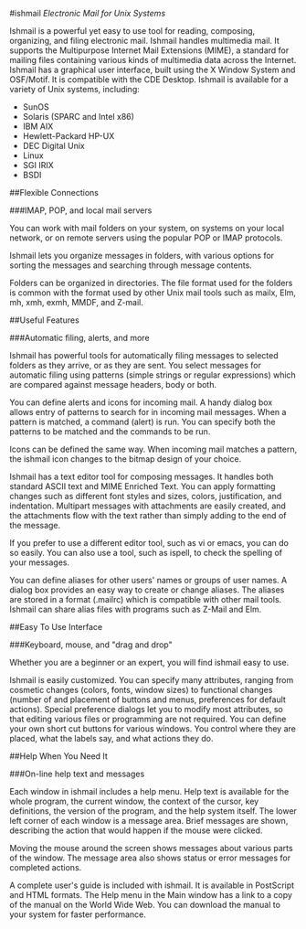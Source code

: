 #ishmail
*Electronic Mail for Unix Systems*

Ishmail is a powerful yet easy to use tool for reading, composing, organizing, and filing electronic mail. Ishmail handles multimedia mail. It supports the Multipurpose Internet Mail Extensions (MIME), a standard for mailing files containing various kinds of multimedia data across the Internet. Ishmail has a graphical user interface, built using the X Window System and OSF/Motif. It is compatible with the CDE Desktop. Ishmail is available for a variety of Unix systems, including:

- SunOS
- Solaris (SPARC and Intel x86)
- IBM AIX
- Hewlett-Packard HP-UX
- DEC Digital Unix
- Linux
- SGI IRIX
- BSDI

##Flexible Connections

###IMAP, POP, and local mail servers

You can work with mail folders on your system, on systems on your local network, or on remote servers using the popular POP or IMAP protocols.

Ishmail lets you organize messages in folders, with various options for sorting the messages and searching through message contents.

Folders can be organized in directories. The file format used for the folders is common with the format used by other Unix mail tools such as mailx, Elm, mh, xmh, exmh, MMDF, and Z-mail.

##Useful Features

###Automatic filing, alerts, and more

Ishmail has powerful tools for automatically filing messages to selected folders as they arrive, or as they are sent. You select messages for automatic filing using patterns (simple strings or regular expressions) which are compared against message headers, body or both.

You can define alerts and icons for incoming mail. A handy dialog box allows entry of patterns to search for in incoming mail messages. When a pattern is matched, a command (alert) is run. You can specify both the patterns to be matched and the commands to be run.

Icons can be defined the same way. When incoming mail matches a pattern, the ishmail icon changes to the bitmap design of your choice.

Ishmail has a text editor tool for composing messages. It handles both standard ASCII text and MIME Enriched Text. You can apply formatting changes such as different font styles and sizes, colors, justification, and indentation. Multipart messages with attachments are easily created, and the attachments flow with the text rather than simply adding to the end of the message.

If you prefer to use a different editor tool, such as vi or emacs, you can do so easily. You can also use a tool, such as ispell, to check the spelling of your messages.

You can define aliases for other users' names or groups of user names. A dialog box provides an easy way to create or change aliases. The aliases are stored in a format (.mailrc) which is compatible with other mail tools. Ishmail can share alias files with programs such as Z-Mail and Elm.

##Easy To Use Interface

###Keyboard, mouse, and "drag and drop"

Whether you are a beginner or an expert, you will find ishmail easy to use.

Ishmail is easily customized. You can specify many attributes, ranging from cosmetic changes (colors, fonts, window sizes) to functional changes (number of and placement of buttons and menus, preferences for default actions). Special preference dialogs let you to modify most attributes, so that editing various files or programming are not required. You can define your own short cut buttons for various windows. You control where they are placed, what the labels say, and what actions they do.

##Help When You Need It

###On-line help text and messages

Each window in ishmail includes a help menu. Help text is available for the whole program, the current window, the context of the cursor, key definitions, the version of the program, and the help system itself. The lower left corner of each window is a message area. Brief messages are shown, describing the action that would happen if the mouse were clicked.

Moving the mouse around the screen shows messages about various parts of the window. The message area also shows status or error messages for completed actions.

A complete user's guide is included with ishmail. It is available in PostScript and HTML formats. The Help menu in the Main window has a link to a copy of the manual on the World Wide Web. You can download the manual to your system for faster performance.
